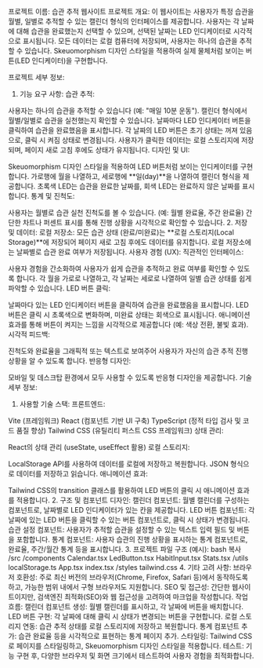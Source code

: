 프로젝트 이름: 습관 추적 웹사이트
프로젝트 개요:
이 웹사이트는 사용자가 특정 습관을 월별, 일별로 추적할 수 있는 캘린더 형식의 인터페이스를 제공합니다. 사용자는 각 날짜에 대해 습관을 완료했는지 선택할 수 있으며, 선택된 날짜는 LED 인디케이터로 시각적으로 표시됩니다. 모든 데이터는 로컬 컴퓨터에 저장되며, 사용자는 하나의 습관을 추적할 수 있습니다. Skeuomorphism 디자인 스타일을 적용하여 실제 물체처럼 보이는 버튼(LED 인디케이터)을 구현합니다.

프로젝트 세부 정보:
1. 기능 요구 사항:
습관 추적:

사용자는 하나의 습관을 추적할 수 있습니다 (예: "매일 10분 운동").
캘린더 형식에서 월별/일별로 습관을 실천했는지 확인할 수 있습니다.
날짜마다 LED 인디케이터 버튼을 클릭하여 습관을 완료했음을 표시합니다.
각 날짜의 LED 버튼은 초기 상태는 꺼져 있음으로, 클릭 시 켜짐 상태로 변경됩니다.
사용자가 클릭한 데이터는 로컬 스토리지에 저장되며, 페이지 새로 고침 후에도 상태가 유지됩니다.
디자인 및 UI:

Skeuomorphism 디자인 스타일을 적용하여 LED 버튼처럼 보이는 인디케이터를 구현합니다.
가로행에 월을 나열하고, 세로행에 **일(day)**을 나열하여 캘린더 형식을 제공합니다.
초록색 LED는 습관을 완료한 날짜를, 회색 LED는 완료하지 않은 날짜를 표시합니다.
통계 및 진척도:

사용자는 월별로 습관 실천 진척도를 볼 수 있습니다. (예: 월별 완료율, 주간 완료율)
간단한 차트나 퍼센트 표시를 통해 진행 상황을 시각적으로 확인할 수 있습니다.
2. 저장 및 데이터:
로컬 저장소:
모든 습관 상태 (완료/미완료)는 **로컬 스토리지(Local Storage)**에 저장되어 페이지 새로 고침 후에도 데이터를 유지합니다.
로컬 저장소에는 날짜별로 습관 완료 여부가 저장됩니다.
사용자 경험 (UX):
직관적인 인터페이스:

사용자 경험을 간소화하여 사용자가 쉽게 습관을 추적하고 완료 여부를 확인할 수 있도록 합니다.
각 월을 가로로 나열하고, 각 날짜는 세로로 나열하여 일별 습관 상태를 쉽게 파악할 수 있습니다.
LED 버튼 클릭:

날짜마다 있는 LED 인디케이터 버튼을 클릭하여 습관을 완료했음을 표시합니다.
LED 버튼은 클릭 시 초록색으로 변화하며, 미완료 상태는 회색으로 표시됩니다.
애니메이션 효과를 통해 버튼이 켜지는 느낌을 시각적으로 제공합니다 (예: 색상 전환, 불빛 효과).
시각적 피드백:

진척도와 완료율을 그래픽적 또는 텍스트로 보여주어 사용자가 자신의 습관 추적 진행 상황을 알 수 있도록 합니다.
반응형 디자인:

모바일 및 데스크탑 환경에서 모두 사용할 수 있도록 반응형 디자인을 제공합니다.
기술 세부 정보:
1. 사용할 기술 스택:
프론트엔드:

Vite (프레임워크)
React (컴포넌트 기반 UI 구축)
TypeScript (정적 타입 검사 및 코드 품질 향상)
Tailwind CSS (유틸리티 퍼스트 CSS 프레임워크)
상태 관리:

React의 상태 관리 (useState, useEffect 활용)
로컬 스토리지:

LocalStorage API를 사용하여 데이터를 로컬에 저장하고 복원합니다.
JSON 형식으로 데이터를 저장하고 읽습니다.
애니메이션 효과:

Tailwind CSS의 transition 클래스를 활용하여 LED 버튼의 클릭 시 애니메이션 효과를 적용합니다.
2. 구조 및 컴포넌트 디자인:
캘린더 컴포넌트: 월별 캘린더를 구성하는 컴포넌트로, 날짜별로 LED 인디케이터가 있는 칸을 제공합니다.
LED 버튼 컴포넌트: 각 날짜에 있는 LED 버튼을 클릭할 수 있는 버튼 컴포넌트로, 클릭 시 상태가 변경됩니다.
습관 설정 컴포넌트: 사용자가 추적할 습관을 설정할 수 있는 텍스트 입력 필드 및 버튼을 포함합니다.
통계 컴포넌트: 사용자 습관의 진행 상황을 표시하는 통계 컴포넌트로, 완료율, 주간/월간 통계 등을 표시합니다.
3. 프로젝트 파일 구조 (예시):
bash
복사
/src
  /components
    Calendar.tsx
    LedButton.tsx
    HabitInput.tsx
    Stats.tsx
  /utils
    localStorage.ts
  App.tsx
  index.tsx
  /styles
    tailwind.css
4. 기타 고려 사항:
브라우저 호환성: 주로 최신 버전의 브라우저(Chrome, Firefox, Safari 등)에서 동작하도록 하고, 가능한 범위 내에서 구형 브라우저도 지원합니다.
SEO 및 접근성: 간단한 웹사이트이지만, 검색엔진 최적화(SEO)와 웹 접근성을 고려하여 마크업을 작성합니다.
작업 흐름:
캘린더 컴포넌트 생성: 월별 캘린더를 표시하고, 각 날짜에 버튼을 배치합니다.
LED 버튼 구현: 각 날짜에 대해 클릭 시 상태가 변경되는 버튼을 구현합니다.
로컬 스토리지 연동: 습관 추적 상태를 로컬 스토리지에 저장하고 복원합니다.
통계 컴포넌트 추가: 습관 완료율 등을 시각적으로 표현하는 통계 페이지 추가.
스타일링: Tailwind CSS로 페이지를 스타일링하고, Skeuomorphism 디자인 스타일을 적용합니다.
테스트: 기능 구현 후, 다양한 브라우저 및 화면 크기에서 테스트하여 사용자 경험을 최적화합니다.
